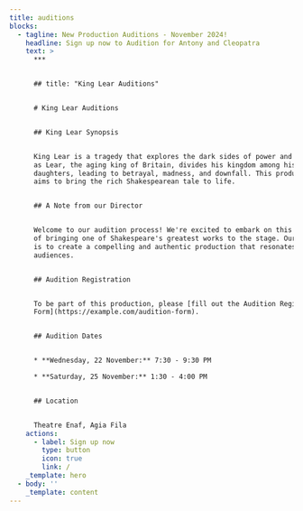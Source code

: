 ```yaml
---
title: auditions
blocks:
  - tagline: New Production Auditions - November 2024!
    headline: Sign up now to Audition for Antony and Cleopatra
    text: >
      ***


      ## title: "King Lear Auditions"


      # King Lear Auditions


      ## King Lear Synopsis


      King Lear is a tragedy that explores the dark sides of power and betrayal
      as Lear, the aging king of Britain, divides his kingdom among his
      daughters, leading to betrayal, madness, and downfall. This production
      aims to bring the rich Shakespearean tale to life.


      ## A Note from our Director


      Welcome to our audition process! We're excited to embark on this journey
      of bringing one of Shakespeare's greatest works to the stage. Our vision
      is to create a compelling and authentic production that resonates with
      audiences.


      ## Audition Registration


      To be part of this production, please [fill out the Audition Registration
      Form](https://example.com/audition-form).


      ## Audition Dates


      * **Wednesday, 22 November:** 7:30 - 9:30 PM

      * **Saturday, 25 November:** 1:30 - 4:00 PM


      ## Location


      Theatre Enaf, Agia Fila
    actions:
      - label: Sign up now
        type: button
        icon: true
        link: /
    _template: hero
  - body: ''
    _template: content
---
```


